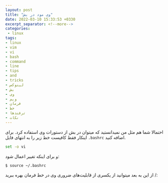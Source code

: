 ```yaml
---
layout: post
title: "وی مود در بش"
date: 2022-03-10 15:33:53 +0330
excerpt_separator: <!--more-->
categories:
 - linux
tags:
- linux
- vim
- vi
- bash
- command
- line
- tips
- and
- tricks
- لینوکس
- بش
- وی
- ویم
- فرمان
- خط
- ترفندها
- نکات
---
```

احتمالا شما هم مثل من نمیدانستید که میتوان در بش از دستورات وی استفاده کرد. برای اینکار فقط کافیست خط زیر را به انتهای فایل `.bashrc` اضافه کنید.
```bash
set -o vi
```  
و برای اینکه تغییر اعمال شود:
```console
$ source ~/.bashrc
```  
از این به بعد میتوانید از یکسری از قابلیت‌های ضروری وی در خط فرمان بهره ببرید /: